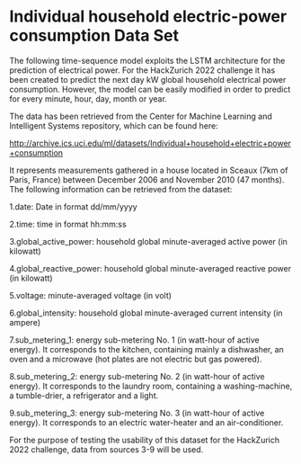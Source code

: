 # Individual household electric-power consumption Data Set

The following time-sequence model exploits the LSTM architecture for the prediction of
electrical power. For the HackZurich 2022 challenge it has been created to predict the
next day kW global household electrical power consumption. However, the model can be 
easily modified in order to predict for every minute, hour, day, month or year.

The data has been retrieved from the Center for Machine Learning and Intelligent Systems
repository, which can be found here:

http://archive.ics.uci.edu/ml/datasets/Individual+household+electric+power+consumption

It represents measurements gathered in a house located in Sceaux (7km of Paris, France) 
between December 2006 and November 2010 (47 months).
The following information can be retrieved from the dataset:

1.date: Date in format dd/mm/yyyy

2.time: time in format hh:mm:ss

3.global_active_power: household global minute-averaged active power (in kilowatt)

4.global_reactive_power: household global minute-averaged reactive power (in kilowatt)

5.voltage: minute-averaged voltage (in volt)

6.global_intensity: household global minute-averaged current intensity (in ampere)

7.sub_metering_1: energy sub-metering No. 1 (in watt-hour of active energy). It corresponds to the kitchen, containing mainly a dishwasher, an oven and a microwave (hot plates are not electric but gas powered).

8.sub_metering_2: energy sub-metering No. 2 (in watt-hour of active energy). It corresponds to the laundry room, containing a washing-machine, a tumble-drier, a refrigerator and a light.

9.sub_metering_3: energy sub-metering No. 3 (in watt-hour of active energy). It corresponds to an electric water-heater and an air-conditioner.

For the purpose of testing the usability of this dataset for the HackZurich 2022 challenge, 
data from sources 3-9 will be used.
